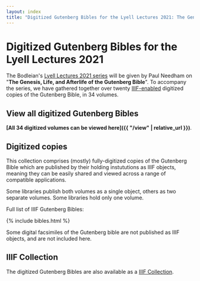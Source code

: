 ```yaml
---
layout: index
title: "Digitized Gutenberg Bibles for the Lyell Lectures 2021: The Genesis, Life, and Afterlife of the Gutenberg Bible."
---
```


# Digitized Gutenberg Bibles for the Lyell Lectures 2021

The Bodleian's [Lyell Lectures 2021 series](https://visit.bodleian.ox.ac.uk/event/the-lyell-lectures-2021) will be given by Paul Needham on "**The Genesis, Life, and Afterlife of the Gutenberg Bible**". To accompany the series, we have gathered together over twenty [IIIF-enabled](https://iiif.io/community/faq/) digitized copies of the Gutenberg Bible, in 34 volumes.

## View all digitized Gutenberg Bibles

**[All 34 digitized volumes can be viewed here]({{ "/view" | relative_url }})**.

## Digitized copies

This collection comprises (mostly) fully-digitized copies of the Gutenberg Bible which are published by their holding instututions as IIIF objects, meaning they can be easily shared and viewed across a range of compatible applications.

Some libraries publish both volumes as a single object, others as two separate volumes. Some libraries hold only one volume.

Full list of IIIF Gutenberg Bibles:

{% include bibles.html %}

Some digital facsimiles of the Gutenberg bible are not published as IIIF objects, and are not included here.

## IIIF Collection

The digitized Gutenberg Bibles are also available as a [IIIF Collection](https://tdungate.github.io/temp-iiif/collections/lyell-gutenberg.json).